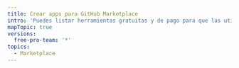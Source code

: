 ```yaml
---
title: Crear apps para GitHub Marketplace
intro: 'Puedes listar herramientas gratuitas y de pago para que las utilicen los desarrolladores en {% data variables.product.prodname_marketplace %}.'
mapTopic: true
versions:
  free-pro-team: '*'
topics:
  - Marketplace
---
```


